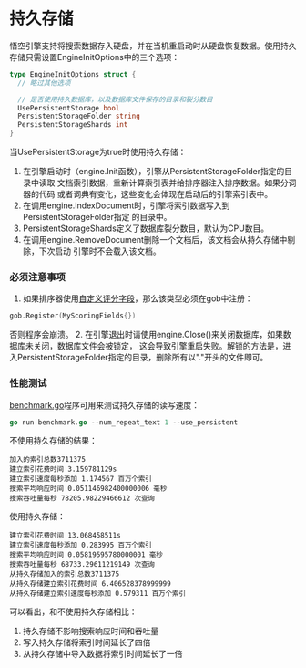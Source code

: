 持久存储
====

悟空引擎支持将搜索数据存入硬盘，并在当机重启动时从硬盘恢复数据。使用持久存储只需设置EngineInitOptions中的三个选项：

```go
type EngineInitOptions struct {
  // 略过其他选项

  // 是否使用持久数据库，以及数据库文件保存的目录和裂分数目
  UsePersistentStorage bool
  PersistentStorageFolder string
  PersistentStorageShards int
}
```

当UsePersistentStorage为true时使用持久存储：

1. 在引擎启动时（engine.Init函数），引擎从PersistentStorageFolder指定的目录中读取
文档索引数据，重新计算索引表并给排序器注入排序数据。如果分词器的代码
或者词典有变化，这些变化会体现在启动后的引擎索引表中。
2. 在调用engine.IndexDocument时，引擎将索引数据写入到PersistentStorageFolder指定
的目录中。
3. PersistentStorageShards定义了数据库裂分数目，默认为CPU数目。
4. 在调用engine.RemoveDocument删除一个文档后，该文档会从持久存储中剔除，下次启动
引擎时不会载入该文档。


### 必须注意事项

1. 如果排序器使用[自定义评分字段](/docs/custom_scoring_criteria.md)，那么该类型必须在gob中注册：
```go
gob.Register(MyScoringFields{})
```
否则程序会崩溃。
2. 在引擎退出时请使用engine.Close()来关闭数据库，如果数据库未关闭，数据库文件会被锁定，
这会导致引擎重启失败。解锁的方法是，进入PersistentStorageFolder指定的目录，删除所有以"."开头的文件即可。

### 性能测试

[benchmark.go](/examples/benchmark.go)程序可用来测试持久存储的读写速度：

```go
go run benchmark.go --num_repeat_text 1 --use_persistent
```

不使用持久存储的结果：

```
加入的索引总数3711375
建立索引花费时间 3.159781129s
建立索引速度每秒添加 1.174567 百万个索引
搜索平均响应时间 0.051146982400000006 毫秒
搜索吞吐量每秒 78205.98229466612 次查询
```

使用持久存储：

```
建立索引花费时间 13.068458511s
建立索引速度每秒添加 0.283995 百万个索引
搜索平均响应时间 0.05819595780000001 毫秒
搜索吞吐量每秒 68733.29611219149 次查询
从持久存储加入的索引总数3711375
从持久存储建立索引花费时间 6.406528378999999
从持久存储建立索引速度每秒添加 0.579311 百万个索引
```

可以看出，和不使用持久存储相比：

1. 持久存储不影响搜索响应时间和吞吐量
2. 写入持久存储将索引时间延长了四倍
3. 从持久存储中导入数据将索引时间延长了一倍
